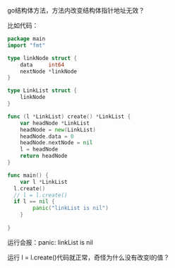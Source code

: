 go结构体方法，方法内改变结构体指针地址无效？

比如代码：
```go
package main
import "fmt"

type linkNode struct {
	data     int64
	nextNode *linkNode
}

type LinkList struct {
	linkNode
}

func (l *LinkList) create() *LinkList {
	var headNode *LinkList
	headNode = new(LinkList)
	headNode.data = 0
	headNode.nextNode = nil
	l = headNode
	return headNode
}

func main() {
	var l *LinkList
  l.create()
  // l = l.create()
  if l == nil {
		panic("linkList is nil")
	}
	
}
```
运行会报：panic: linkList is nil

运行 l = l.create()代码就正常，奇怪为什么没有改变l的值？
